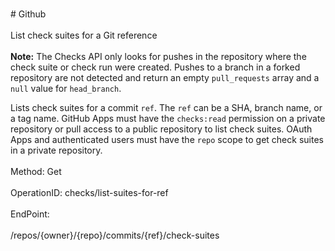 <br>#     Github</br>
<br>List check suites for a Git reference</br>
<br>**Note:** The Checks API only looks for pushes in the repository where the check suite or check run were created. Pushes to a branch in a forked repository are not detected and return an empty `pull_requests` array and a `null` value for `head_branch`.

Lists check suites for a commit `ref`. The `ref` can be a SHA, branch name, or a tag name. GitHub Apps must have the `checks:read` permission on a private repository or pull access to a public repository to list check suites. OAuth Apps and authenticated users must have the `repo` scope to get check suites in a private repository.</br>
<br>Method: Get</br>
<br>OperationID: checks/list-suites-for-ref</br>
<br>EndPoint:</br>
<br>/repos/{owner}/{repo}/commits/{ref}/check-suites</br>
